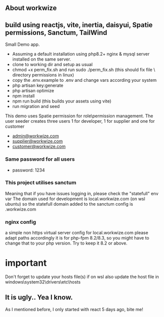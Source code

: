 ## About workwize

## build using reactjs, vite, inertia, daisyui, Spatie permissions, Sanctum, TailWind

Small Demo app.
- Assuming a default installation using php8.2+ nginx & mysql server installed on the same server.  
- clone to working dir and setup as usual
- chmod +x perm_fix.sh and run sudo ./perm_fix.sh
 (this should fix file \ directory permissions in linux)
- copy the .env.example to .env and change vars according your system
- php artisan key:generate
- php artisan optimize
- npm install
- npm run build (this builds your assets using vite)
- run migration and seed

This demo uses Spatie permission for role\permission management.
The user seeder creates three users 1 for developer, 1 for supplier and one for customer

- admin@workwize.com
- supplier@workwize.com
- customer@workwize.com

### Same password for all users
- password: 1234

### This project utilises sanctum
Meaning that if you have issues logging in, please check the "statefull" env var 
The domain used for development is local.workwize.com (on wsl ubuntu) so 
the statefull domain added to the sanctum config is .workwize.com

### nginx config
a simple non https virtual server config for local.workwize.com please adapt paths accordingly
it is for php-fpm 8.2/8.3, so you might have to change that to your php version. 
Try to keep it 8.2 or above.

# important
Don't forget to update your hosts file(s)
if on wsl also update the host file in windows\system32\drivers\etc\hosts

## It is ugly.. Yea I know.
As I mentioned before, I only started with react 5 days ago, bite me!
